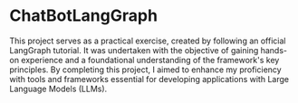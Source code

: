 # ChatBotLangGraph
This project serves as a practical exercise, created by following an official LangGraph tutorial. It was undertaken with the objective of gaining hands-on experience and a foundational understanding of the framework's key principles. By completing this project, I aimed to enhance my proficiency with tools and frameworks essential for developing applications with Large Language Models (LLMs).
